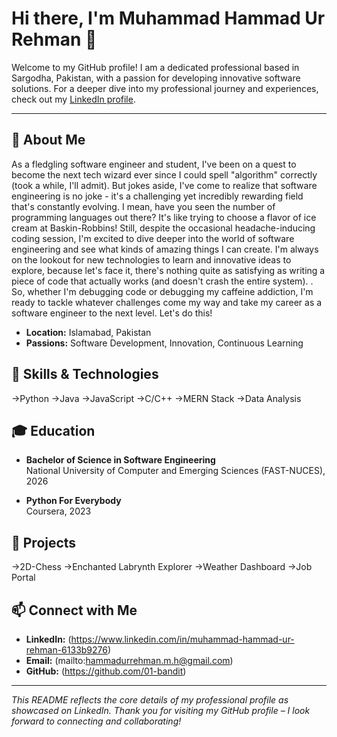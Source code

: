 # Hi there, I'm **Muhammad Hammad Ur Rehman** 👋

Welcome to my GitHub profile! I am a dedicated professional based in Sargodha, Pakistan, with a passion for developing innovative software solutions. For a deeper dive into my professional journey and experiences, check out my [LinkedIn profile](https://www.linkedin.com/in/muhammad-hammad-ur-rehman-6133b9276).

---

## 🚀 About Me

As a fledgling software engineer and student, I've been on a quest to become the next tech wizard ever since I could spell "algorithm" correctly (took a while, I'll admit).
But jokes aside, I've come to realize that software engineering is no joke - it's a challenging yet incredibly rewarding field that's constantly evolving. I mean, have you seen the number of programming languages out there? It's like trying to choose a flavor of ice cream at Baskin-Robbins!
Still, despite the occasional headache-inducing coding session, I'm excited to dive deeper into the world of software engineering and see what kinds of amazing things I can create. I'm always on the lookout for new technologies to learn and innovative ideas to explore, because let's face it, there's nothing quite as satisfying as writing a piece of code that actually works (and doesn't crash the entire system). .
So, whether I'm debugging code or debugging my caffeine addiction, I'm ready to tackle whatever challenges come my way and take my career as a software engineer to the next level. Let's do this!

- **Location:** Islamabad, Pakistan  
- **Passions:** Software Development, Innovation, Continuous Learning

## 🔧 Skills & Technologies

->Python
->Java
->JavaScript
->C/C++
->MERN Stack
->Data Analysis

## 🎓 Education

- **Bachelor of Science in Software Engineering**  
  National University of Computer and Emerging Sciences (FAST-NUCES), 2026

- **Python For Everybody**  
  Coursera, 2023

## 🚀 Projects

->2D-Chess
->Enchanted Labrynth Explorer
->Weather Dashboard
->Job Portal

## 📫 Connect with Me

- **LinkedIn:** (https://www.linkedin.com/in/muhammad-hammad-ur-rehman-6133b9276)
- **Email:** (mailto:hammadurrehman.m.h@gmail.com)
- **GitHub:** (https://github.com/01-bandit)

---

*This README reflects the core details of my professional profile as showcased on LinkedIn. Thank you for visiting my GitHub profile – I look forward to connecting and collaborating!*
